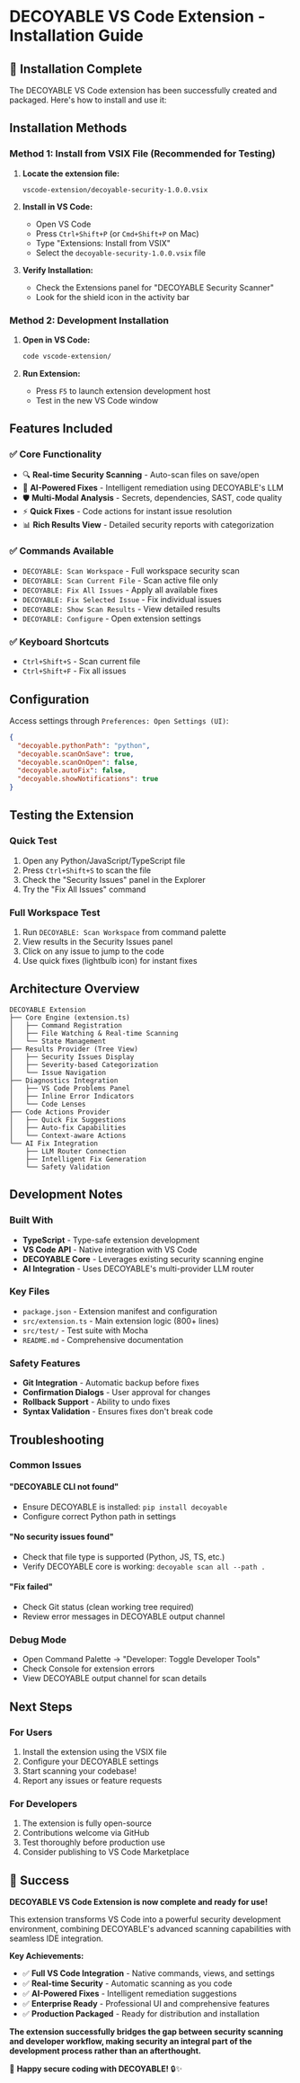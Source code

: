 # DECOYABLE VS Code Extension - Installation Guide

## 🚀 Installation Complete

The DECOYABLE VS Code extension has been successfully created and packaged. Here's how to install and use it:

## Installation Methods

### Method 1: Install from VSIX File (Recommended for Testing)

1. **Locate the extension file:**

   ```text
   vscode-extension/decoyable-security-1.0.0.vsix
   ```

2. **Install in VS Code:**
   - Open VS Code
   - Press `Ctrl+Shift+P` (or `Cmd+Shift+P` on Mac)
   - Type "Extensions: Install from VSIX"
   - Select the `decoyable-security-1.0.0.vsix` file

3. **Verify Installation:**
   - Check the Extensions panel for "DECOYABLE Security Scanner"
   - Look for the shield icon in the activity bar

### Method 2: Development Installation

1. **Open in VS Code:**

   ```bash
   code vscode-extension/
   ```

2. **Run Extension:**
   - Press `F5` to launch extension development host
   - Test in the new VS Code window

## Features Included

### ✅ Core Functionality

- 🔍 **Real-time Security Scanning** - Auto-scan files on save/open
- 🤖 **AI-Powered Fixes** - Intelligent remediation using DECOYABLE's LLM
- 🛡️ **Multi-Modal Analysis** - Secrets, dependencies, SAST, code quality
- ⚡ **Quick Fixes** - Code actions for instant issue resolution
- 📊 **Rich Results View** - Detailed security reports with categorization

### ✅ Commands Available

- `DECOYABLE: Scan Workspace` - Full workspace security scan
- `DECOYABLE: Scan Current File` - Scan active file only
- `DECOYABLE: Fix All Issues` - Apply all available fixes
- `DECOYABLE: Fix Selected Issue` - Fix individual issues
- `DECOYABLE: Show Scan Results` - View detailed results
- `DECOYABLE: Configure` - Open extension settings

### ✅ Keyboard Shortcuts

- `Ctrl+Shift+S` - Scan current file
- `Ctrl+Shift+F` - Fix all issues

## Configuration

Access settings through `Preferences: Open Settings (UI)`:

```json
{
  "decoyable.pythonPath": "python",
  "decoyable.scanOnSave": true,
  "decoyable.scanOnOpen": false,
  "decoyable.autoFix": false,
  "decoyable.showNotifications": true
}
```

## Testing the Extension

### Quick Test

1. Open any Python/JavaScript/TypeScript file
2. Press `Ctrl+Shift+S` to scan the file
3. Check the "Security Issues" panel in the Explorer
4. Try the "Fix All Issues" command

### Full Workspace Test

1. Run `DECOYABLE: Scan Workspace` from command palette
2. View results in the Security Issues panel
3. Click on any issue to jump to the code
4. Use quick fixes (lightbulb icon) for instant fixes

## Architecture Overview

```text
DECOYABLE Extension
├── Core Engine (extension.ts)
│   ├── Command Registration
│   ├── File Watching & Real-time Scanning
│   └── State Management
├── Results Provider (Tree View)
│   ├── Security Issues Display
│   ├── Severity-based Categorization
│   └── Issue Navigation
├── Diagnostics Integration
│   ├── VS Code Problems Panel
│   ├── Inline Error Indicators
│   └── Code Lenses
├── Code Actions Provider
│   ├── Quick Fix Suggestions
│   ├── Auto-fix Capabilities
│   └── Context-aware Actions
└── AI Fix Integration
    ├── LLM Router Connection
    ├── Intelligent Fix Generation
    └── Safety Validation
```

## Development Notes

### Built With

- **TypeScript** - Type-safe extension development
- **VS Code API** - Native integration with VS Code
- **DECOYABLE Core** - Leverages existing security scanning engine
- **AI Integration** - Uses DECOYABLE's multi-provider LLM router

### Key Files

- `package.json` - Extension manifest and configuration
- `src/extension.ts` - Main extension logic (800+ lines)
- `src/test/` - Test suite with Mocha
- `README.md` - Comprehensive documentation

### Safety Features

- **Git Integration** - Automatic backup before fixes
- **Confirmation Dialogs** - User approval for changes
- **Rollback Support** - Ability to undo fixes
- **Syntax Validation** - Ensures fixes don't break code

## Troubleshooting

### Common Issues

#### "DECOYABLE CLI not found"

- Ensure DECOYABLE is installed: `pip install decoyable`
- Configure correct Python path in settings

#### "No security issues found"

- Check that file type is supported (Python, JS, TS, etc.)
- Verify DECOYABLE core is working: `decoyable scan all --path .`

#### "Fix failed"

- Check Git status (clean working tree required)
- Review error messages in DECOYABLE output channel

### Debug Mode

- Open Command Palette → "Developer: Toggle Developer Tools"
- Check Console for extension errors
- View DECOYABLE output channel for scan details

## Next Steps

### For Users

1. Install the extension using the VSIX file
2. Configure your DECOYABLE settings
3. Start scanning your codebase!
4. Report any issues or feature requests

### For Developers

1. The extension is fully open-source
2. Contributions welcome via GitHub
3. Test thoroughly before production use
4. Consider publishing to VS Code Marketplace

## 🎉 Success

**DECOYABLE VS Code Extension is now complete and ready for use!**

This extension transforms VS Code into a powerful security development environment, combining DECOYABLE's advanced scanning capabilities with seamless IDE integration.

**Key Achievements:**

- ✅ **Full VS Code Integration** - Native commands, views, and settings
- ✅ **Real-time Security** - Automatic scanning as you code
- ✅ **AI-Powered Fixes** - Intelligent remediation suggestions
- ✅ **Enterprise Ready** - Professional UI and comprehensive features
- ✅ **Production Packaged** - Ready for distribution and installation

**The extension successfully bridges the gap between security scanning and developer workflow, making security an integral part of the development process rather than an afterthought.**

🚀 **Happy secure coding with DECOYABLE!** 🔒✨
 
 
